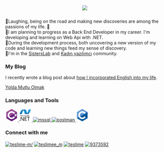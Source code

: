 <h1 align="center">
  <a href="https://git.io/typing-svg">
    <img src="https://readme-typing-svg.herokuapp.com/?lines=Hello!;I+am+Teslime.&center=true&size=25">
  </a>
</h1>


 🥢Laughing, being on the road and making new discoveries are among the passions of my life. 💛 <br> 
 🥢I am planning to progress as a Back End Developer in my career. I'm developing and learning on Web Api with .NET.  <br> 
 🥢During the development process, both uncovering a new version of my code and learning new things feed my sense of discovery. <br> 
 🥢I'm in the <a href="https://sisterslab.co/">SistersLab</a> and <a href="https://www.kadinyazilimci.com/">Kadın yazılımcı</a> community.  


<h3 align="left">My Blog </h3>

 <p>I recently wrote a blog post about <a href="https://medium.com/@teslime/i%CC%87ngilizceyi-hayat%C4%B1ma-nas%C4%B1l-dahil-ettim-ea23a327a9c2"> how I incorporated English into my life</a>.</p> 
<a href="https://medium.com/@teslime/yolda-mutlu-olmak-f168e6f9c47e">Yolda Mutlu Olmak</a>




<h3 align="left">Languages and Tools</h3>
<p align="left">
  <a href="https://www.w3schools.com/cs/" target="_blank" rel="noreferrer"> <img src="https://raw.githubusercontent.com/devicons/devicon/master/icons/csharp/csharp-original.svg" alt="csharp" width="40" height="40"/> </a>
  <a href="https://dotnet.microsoft.com/" target="_blank" rel="noreferrer"> <img src="https://raw.githubusercontent.com/devicons/devicon/master/icons/dot-net/dot-net-original-wordmark.svg" alt="dotnet" width="40" height="40"/> </a> 
  <a href="https://www.microsoft.com/en-us/sql-server" target="_blank" rel="noreferrer"> <img src="https://www.svgrepo.com/show/303229/microsoft-sql-server-logo.svg" alt="mssql" width="40" height="40"/> </a> 
  <a href="https://postman.com" target="_blank" rel="noreferrer"> <img src="https://www.vectorlogo.zone/logos/getpostman/getpostman-icon.svg" alt="postman" width="40" height="40"/> </a>
  <a href="https://www.cprogramming.com/" target="_blank" rel="noreferrer"> <img src="https://raw.githubusercontent.com/devicons/devicon/master/icons/c/c-original.svg" alt="c" width="40" height="40"/> </a>
</p>


<p align="center">
<h3 align="left">Connect with me</h3>
<p align="left">
<a href="https://linkedin.com/in/teslime-m/" target="blank"><img align="center" src="https://raw.githubusercontent.com/rahuldkjain/github-profile-readme-generator/master/src/images/icons/Social/linked-in-alt.svg" alt="teslime-m/" height="30" width="40" /></a>
<a href="https://www.hackerrank.com/teslimee_m" target="blank"><img align="center" src="https://raw.githubusercontent.com/rahuldkjain/github-profile-readme-generator/master/src/images/icons/Social/hackerrank.svg" alt="teslimee_m" height="30" width="40" /></a>
<a href="https://www.leetcode.com/teslime" target="blank"><img align="center" src="https://raw.githubusercontent.com/rahuldkjain/github-profile-readme-generator/master/src/images/icons/Social/leet-code.svg" alt="teslime" height="30" width="40" /></a>
<a href="https://stackoverflow.com/users/9373592" target="blank"><img align="center" src="https://raw.githubusercontent.com/rahuldkjain/github-profile-readme-generator/master/src/images/icons/Social/stack-overflow.svg" alt="9373592" height="30" width="40" /></a>
</p>
